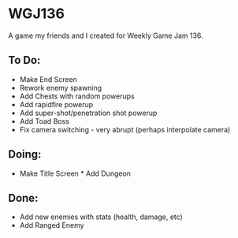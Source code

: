 # WGJ136
 A game my friends and I created for Weekly Game Jam 136.
 
 ## To Do:
  * Make End Screen
  * Rework enemy spawning
  * Add Chests with random powerups
  * Add rapidfire powerup
  * Add super-shot/penetration shot powerup
  * Add Toad Boss
  * Fix camera switching - very abrupt (perhaps interpolate camera)

## Doing:
  * Make Title Screen    * Add Dungeon

## Done:
  * Add new enemies with stats (health, damage, etc)
  * Add Ranged Enemy
